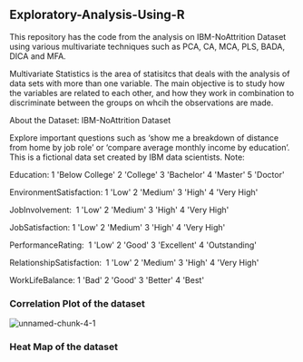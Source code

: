 ## Exploratory-Analysis-Using-R

This repository has the code from the analysis on IBM-NoAttrition Dataset using various multivariate techniques such as PCA, CA, MCA, PLS, BADA, DICA and MFA.

Multivariate Statistics is the area of statisitcs that deals with the analysis of data sets with more than one variable. The main objective is to study how the variables are related to each other, and how they work in combination to discriminate between the groups on whcih the observations are made.

About the Dataset: IBM-NoAttrition Dataset

Explore important questions such as ‘show me a breakdown of distance from home by job role’ or ‘compare average monthly income by education’. This is a fictional data set created by IBM data scientists.
Note:

Education: 1 'Below College' 2 'College' 3 'Bachelor' 4 'Master' 5 'Doctor'

EnvironmentSatisfaction: 1 'Low' 2 'Medium' 3 'High' 4 'Very High'

JobInvolvement:  1 'Low' 2 'Medium' 3 'High' 4 'Very High'

JobSatisfaction: 1 'Low' 2 'Medium' 3 'High' 4 'Very High'

PerformanceRating:  1 'Low' 2 'Good' 3 'Excellent' 4 'Outstanding'

RelationshipSatisfaction:  1 'Low' 2 'Medium' 3 'High' 4 'Very High'

WorkLifeBalance: 1 'Bad' 2 'Good' 3 'Better' 4 'Best'

### Correlation Plot of the dataset
![unnamed-chunk-4-1](https://user-images.githubusercontent.com/25525725/50240641-e7bffd00-038a-11e9-853b-dda3360be6e5.png)

### Heat Map of the dataset


































